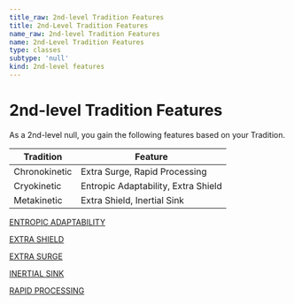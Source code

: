 ```yaml
---
title_raw: 2nd-level Tradition Features
title: 2nd-Level Tradition Features
name_raw: 2nd-level Tradition Features
name: 2nd-Level Tradition Features
type: classes
subtype: 'null'
kind: 2nd-level features
---
```


# 2nd-level Tradition Features

As a 2nd-level null, you gain the following features based on your Tradition.

| Tradition     | Feature                             |
| ------------- | ----------------------------------- |
| Chronokinetic | Extra Surge, Rapid Processing       |
| Cryokinetic   | Entropic Adaptability, Extra Shield |
| Metakinetic   | Extra Shield, Inertial Sink         |

[ENTROPIC ADAPTABILITY](./Entropic%20Adaptability.md)

[EXTRA SHIELD](./Extra%20Shield.md)

[EXTRA SURGE](./Extra%20Surge.md)

[INERTIAL SINK](./Inertial%20Sink.md)

[RAPID PROCESSING](./Rapid%20Processing.md)
